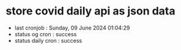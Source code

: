 # store covid daily api as json data

- last cronjob : Sunday, 09 June 2024 01:04:29
- status og cron : success
- status daily cron : success
      
      